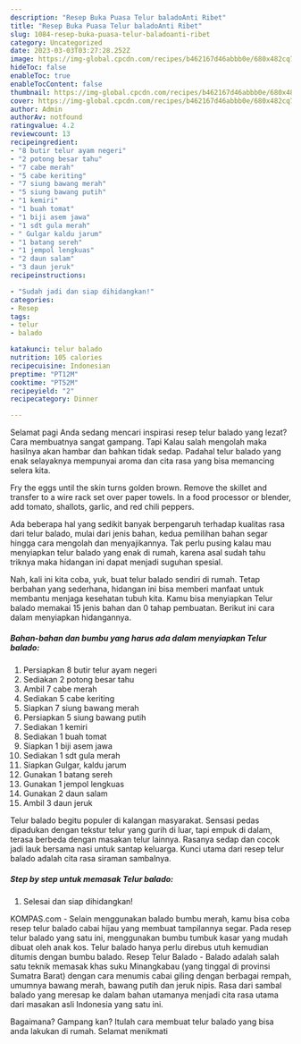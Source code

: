 ```yaml
---
description: "Resep Buka Puasa Telur baladoAnti Ribet"
title: "Resep Buka Puasa Telur baladoAnti Ribet"
slug: 1084-resep-buka-puasa-telur-baladoanti-ribet
category: Uncategorized
date: 2023-03-03T03:27:28.252Z
image: https://img-global.cpcdn.com/recipes/b462167d46abbb0e/680x482cq70/telur-balado-foto-resep-utama.jpg
hideToc: false
enableToc: true
enableTocContent: false
thumbnail: https://img-global.cpcdn.com/recipes/b462167d46abbb0e/680x482cq70/telur-balado-foto-resep-utama.jpg
cover: https://img-global.cpcdn.com/recipes/b462167d46abbb0e/680x482cq70/telur-balado-foto-resep-utama.jpg
author: Admin
authorAv: notfound
ratingvalue: 4.2
reviewcount: 13
recipeingredient:
- "8 butir telur ayam negeri"
- "2 potong besar tahu"
- "7 cabe merah"
- "5 cabe keriting"
- "7 siung bawang merah"
- "5 siung bawang putih"
- "1 kemiri"
- "1 buah tomat"
- "1 biji asem jawa"
- "1 sdt gula merah"
- " Gulgar kaldu jarum"
- "1 batang sereh"
- "1 jempol lengkuas"
- "2 daun salam"
- "3 daun jeruk"
recipeinstructions:

- "Sudah jadi dan siap dihidangkan!"
categories:
- Resep
tags:
- telur
- balado

katakunci: telur balado 
nutrition: 105 calories
recipecuisine: Indonesian
preptime: "PT12M"
cooktime: "PT52M"
recipeyield: "2"
recipecategory: Dinner

---
```



Selamat pagi Anda sedang mencari inspirasi resep telur balado yang lezat? Cara membuatnya sangat gampang. Tapi Kalau salah mengolah maka hasilnya akan hambar dan bahkan tidak sedap. Padahal telur balado yang enak selayaknya mempunyai aroma dan cita rasa yang bisa memancing selera kita.


Fry the eggs until the skin turns golden brown. Remove the skillet and transfer to a wire rack set over paper towels. In a food processor or blender, add tomato, shallots, garlic, and red chili peppers.

Ada beberapa hal yang sedikit banyak berpengaruh terhadap kualitas rasa dari telur balado, mulai dari jenis bahan, kedua pemilihan bahan segar hingga cara mengolah dan menyajikannya. Tak perlu pusing kalau mau menyiapkan telur balado yang enak di rumah, karena asal sudah tahu triknya maka hidangan ini dapat menjadi suguhan spesial.


Nah, kali ini kita coba, yuk, buat telur balado sendiri di rumah. Tetap berbahan yang sederhana, hidangan ini bisa memberi manfaat untuk membantu menjaga kesehatan tubuh kita. Kamu bisa menyiapkan Telur balado memakai 15 jenis bahan dan 0 tahap pembuatan. Berikut ini cara dalam menyiapkan hidangannya.

<!--inarticleads1-->

##### Bahan-bahan dan bumbu yang harus ada dalam menyiapkan Telur balado:

1. Persiapkan 8 butir telur ayam negeri
1. Sediakan 2 potong besar tahu
1. Ambil 7 cabe merah
1. Sediakan 5 cabe keriting
1. Siapkan 7 siung bawang merah
1. Persiapkan 5 siung bawang putih
1. Sediakan 1 kemiri
1. Sediakan 1 buah tomat
1. Siapkan 1 biji asem jawa
1. Sediakan 1 sdt gula merah
1. Siapkan  Gulgar, kaldu jarum
1. Gunakan 1 batang sereh
1. Gunakan 1 jempol lengkuas
1. Gunakan 2 daun salam
1. Ambil 3 daun jeruk


Telur balado begitu populer di kalangan masyarakat. Sensasi pedas dipadukan dengan tekstur telur yang gurih di luar, tapi empuk di dalam, terasa berbeda dengan masakan telur lainnya. Rasanya sedap dan cocok jadi lauk bersama nasi untuk santap keluarga. Kunci utama dari resep telur balado adalah cita rasa siraman sambalnya. 

<!--inarticleads2-->

##### Step by step untuk memasak Telur balado:


1. Selesai dan siap dihidangkan!

KOMPAS.com - Selain menggunakan balado bumbu merah, kamu bisa coba resep telur balado cabai hijau yang membuat tampilannya segar. Pada resep telur balado yang satu ini, menggunakan bumbu tumbuk kasar yang mudah dibuat oleh anak kos. Telur balado hanya perlu direbus utuh kemudian ditumis dengan bumbu balado. Resep Telur Balado - Balado adalah salah satu teknik memasak khas suku Minangkabau (yang tinggal di provinsi Sumatra Barat) dengan cara menumis cabai giling dengan berbagai rempah, umumnya bawang merah, bawang putih dan jeruk nipis. Rasa dari sambal balado yang meresap ke dalam bahan utamanya menjadi cita rasa utama dari masakan asli Indonesia yang satu ini. 

Bagaimana? Gampang kan? Itulah cara membuat telur balado yang bisa anda lakukan di rumah. Selamat menikmati
